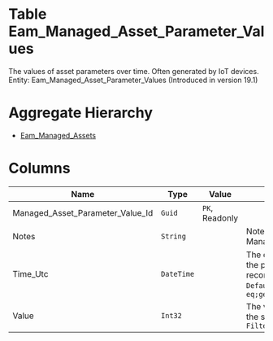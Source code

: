 # Table Eam_Managed_Asset_Parameter_Values

The values of asset parameters over time. Often generated by IoT devices. Entity: Eam_Managed_Asset_Parameter_Values (Introduced in version 19.1)

# Aggregate Hierarchy

* [Eam_Managed_Assets](Eam_Managed_Assets.md)

# Columns

| Name | Type | Value | Description |
| - | - | - | --- |
|Managed_Asset_Parameter_Value_Id|`Guid`|`PK`, Readonly||
|Notes|`String`||Notes for this ManagedAssetParameterValue. |
|Time_Utc|`DateTime`||The date and time for which the parameter value is recorded. `Required` `Default(NowUtc)` `Filter(multi eq;ge;le)` |
|Value|`Int32`||The value of the parameter for the specified time. `Required` `Filter(multi eq;ge;le)` |
